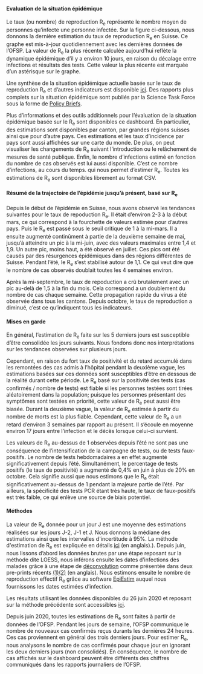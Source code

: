 <h4>Evaluation de la situation épidémique</h4>


Le taux (ou nombre) de reproduction R<sub>e</sub> représente le nombre moyen de personnes qu’infecte une personne infectée. Sur la figure ci-dessous, nous donnons la dernière estimation du taux de reproduction R<sub>e</sub> en Suisse. Ce graphe est mis-à-jour quotidiennement avec les dernières données de l’OFSP. La valeur de R<sub>e</sub> la plus récente calculée aujourd’hui reflète la dynamique épidémique d’il y a environ 10 jours, en raison du décalage entre infections et résultats des tests. Cette valeur la plus récente est marquée d’un astérisque sur le graphe.

Une synthèse de la situation épidémique actuelle basée sur le taux de reproduction R<sub>e</sub> et d’autres indicateurs est disponible [ici](https://sciencetaskforce.ch/fr/news-francais/). Des rapports plus complets sur la situation épidémique sont publiés par la Science Task Force sous la forme de [Policy Briefs](https://ncs-tf.ch/de/policy-briefs).

Plus d’informations et des outils additionnels pour l’évaluation de la situation épidémique basée sur le R<sub>e</sub> sont disponibles ce dashboard. En particulier, des estimations sont disponibles par canton, par grandes régions suisses ainsi que pour d’autre pays.
Ces estimations et les taux d’incidence par pays sont aussi affichées sur une carte du monde.
De plus, on peut visualiser les changements de R<sub>e</sub> suivant l’introduction ou le relâchement de mesures de santé publique. Enfin, le nombre d’infections estimé en fonction du nombre de cas observés est lui aussi disponible. C’est ce nombre d’infections, au cours du temps. qui nous permet d’estimer R<sub>e</sub>. Toutes les estimations de R<sub>e</sub> sont disponibles librement au format CSV.


<h4>Résumé de la trajectoire de l’épidémie jusqu’à présent, basé sur R<sub>e</sub></h4>

Depuis le début de l’épidémie en Suisse, nous avons observé les tendances suivantes pour le taux de repoduction R<sub>e</sub>. Il était d’environ 2-3 à la début mars, ce qui correspond à la fourchette de valeurs estimée pour d’autres pays. Puis le R<sub>e</sub> est passé sous le seuil critique de 1 à la mi-mars. Il a ensuite augmenté continûment à partie de la deuxième semaine de mai, jusqu’à atteindre un pic à la mi-juin, avec des valeurs maximales entre 1,4 et 1,9. Un autre pic, moins haut, a été observé en juillet. Ces pics ont été causés par des résurgences épidémiques dans des régions différentes de Suisse. Pendant l’été, le R<sub>e</sub> s’est stabilisé autour de 1,1. Ce qui veut dire que le nombre de cas observés doublait toutes les 4 semaines environ.

Après la mi-septembre, le taux de repoduction a crû brutalement avec un pic au-delà de 1,5 à la fin du mois. Cela correspond a un doublement du nombre de cas chaque semaine. Cette propagation rapide du virus a été observée dans tous les cantons. Depuis octobre, le taux de reproduction a diminué, c’est ce qu’indiquent tous les indicateurs.

<h4>Mises en garde</h4>

En général, l’estimation de R<sub>e</sub> faite sur les 5 derniers jours est susceptible d’être consolidée les jours suivants. Nous fondons donc nos interprétations sur les tendances observées sur plusieurs jours.

Cependant, en raison du fort taux de positivité et du retard accumulé dans les remontées des cas admis à l’hôpital pendant la deuxième vague, les estimations basées sur ces données sont susceptibles d’être en dessous de la réalité durant cette période. Le R<sub>e</sub> basé sur la positivité des tests (cas confirmés / nombre de tests) est fiable si les personnes testées sont tirées aléatoirement dans la population; puisque les personnes présentant des symptômes sont testées en priorité, cette valeur de R<sub>e</sub> peut aussi être biasée. Durant la deuxième vague, la valeur de R<sub>e</sub> estimée à partir du nombre de morts est la plus fiable. Cependant, cette valeur de R<sub>e</sub> a un retard d’environ 3 semaines par rapport au présent. Il s’écoule en moyenne environ 17 jours entre l’infection et le décès lorsque celui-ci survient.


Les valeurs de R<sub>e</sub> au-dessus de 1 observées depuis l’été ne sont pas une conséquence de l’intensification de la campagne de tests, ou de tests faux-positifs.
Le nombre de tests hebdomadaires a en effet augmenté significativement depuis l’été. Simultanément, le percentage de tests positifs (le taux de positivité) a augmenté de 0,4% en juin à plus de 20% en octobre. Cela signifie aussi que nous estimons que le R<sub>e</sub> était significativement au-dessus de 1 pendant la majeure partie de l’été. Par ailleurs, la spécificité des tests PCR étant très haute, le taux de faux-positifs est très faible, ce qui enlève une source de biais potentiel.


<h4>Méthodes</h4>

La valeur de R<sub>e</sub> donnée pour un jour J est une moyenne des estimations réalisées sur les jours J-2, J-1 et J. Nous donnons la médiane des estimations ainsi que les intervalles d'incertitude à 95%. La méthode d'estimation de R<sub>e</sub> est expliquée en détails [ici](https://ibz-shiny.ethz.ch/covid-19-re/methods.pdf) (en anglais).). Depuis juin, nous lissons d’abord les données brutes par une étape reposant sur la méthode dite LOESS, nous inférons ensuite les dates d’infections des malades grâce à une étape de [déconvolution](https://www.pnas.org/content/106/51/21825) comme présentée dans deux pre-prints récents [(1)](https://www.medrxiv.org/content/10.1101/2020.06.18.20134858v2)[(2)](https://www.medrxiv.org/content/10.1101/2020.05.12.20099366v1) (en anglais).  Nous estimons ensuite le nombre de reproduction effectif R<sub>e</sub> grâce au software [EpiEstim](https://cran.r-project.org/web/packages/EpiEstim/index.html) auquel nous fournissons les dates estimées d’infection.

Les résultats utilisant les données disponibles du 26 juin 2020 et reposant sur la méthode précédente sont accessibles [ici](https://smw.ch/article/doi/smw.2020.20271).

Depuis juin 2020, toutes les estimations de R<sub>e</sub> sont faites à partir de données de l’OFSP. Pendant les jours de semaine, l’OFSP communique le nombre de nouveaux cas confirmés reçus durants les dernières 24 heures. Ces cas proviennent en général des trois derniers jours. Pour estimer R<sub>e</sub>, nous analysons le nombre de cas confirmés pour chaque jour en ignorant les deux derniers jours (non consolidés). En conséquence, le nombre de cas affichés sur le dashboard peuvent être différents des chiffres communiqués dans les rapports journaliers de l’OFSP.
